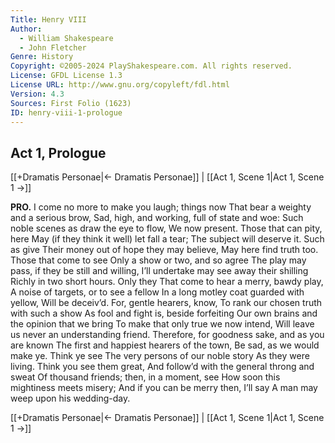 ```yaml
---
Title: Henry VIII
Author: 
  - William Shakespeare
  - John Fletcher
Genre: History
Copyright: ©2005-2024 PlayShakespeare.com. All rights reserved.
License: GFDL License 1.3
License URL: http://www.gnu.org/copyleft/fdl.html
Version: 4.3
Sources: First Folio (1623)
ID: henry-viii-1-prologue
---
```


## Act 1, Prologue
[[+Dramatis Personae|← Dramatis Personae]] | [[Act 1, Scene 1|Act 1, Scene 1 →]]

**PRO.**
I come no more to make you laugh; things now
That bear a weighty and a serious brow,
Sad, high, and working, full of state and woe:
Such noble scenes as draw the eye to flow,
We now present. Those that can pity, here
May (if they think it well) let fall a tear;
The subject will deserve it. Such as give
Their money out of hope they may believe,
May here find truth too. Those that come to see
Only a show or two, and so agree
The play may pass, if they be still and willing,
I’ll undertake may see away their shilling
Richly in two short hours. Only they
That come to hear a merry, bawdy play,
A noise of targets, or to see a fellow
In a long motley coat guarded with yellow,
Will be deceiv’d. For, gentle hearers, know,
To rank our chosen truth with such a show
As fool and fight is, beside forfeiting
Our own brains and the opinion that we bring
To make that only true we now intend,
Will leave us never an understanding friend.
Therefore, for goodness sake, and as you are known
The first and happiest hearers of the town,
Be sad, as we would make ye. Think ye see
The very persons of our noble story
As they were living. Think you see them great,
And follow’d with the general throng and sweat
Of thousand friends; then, in a moment, see
How soon this mightiness meets misery;
And if you can be merry then, I’ll say
A man may weep upon his wedding-day.

[[+Dramatis Personae|← Dramatis Personae]] | [[Act 1, Scene 1|Act 1, Scene 1 →]]